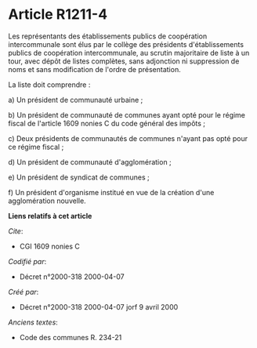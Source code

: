 # Article R1211-4

Les représentants des établissements publics de coopération intercommunale sont élus par le collège des présidents
d'établissements publics de coopération intercommunale, au scrutin majoritaire de liste à un tour, avec dépôt de listes
complètes, sans adjonction ni suppression de noms et sans modification de l'ordre de présentation.

La liste doit comprendre :

a) Un président de communauté urbaine ;

b) Un président de communauté de communes ayant opté pour le régime fiscal de l'article 1609 nonies C du code général des
impôts ;

c) Deux présidents de communautés de communes n'ayant pas opté pour ce régime fiscal ;

d) Un président de communauté d'agglomération ;

e) Un président de syndicat de communes ;

f) Un président d'organisme institué en vue de la création d'une agglomération nouvelle.

**Liens relatifs à cet article**

_Cite_:

  - CGI 1609 nonies C

_Codifié par_:

  - Décret n°2000-318 2000-04-07

_Créé par_:

  - Décret n°2000-318 2000-04-07 jorf 9 avril 2000

_Anciens textes_:

  - Code des communes R. 234-21
